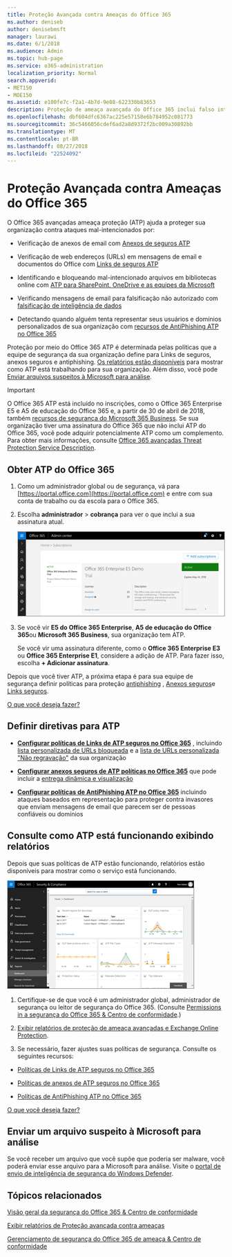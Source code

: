 ```yaml
---
title: Proteção Avançada contra Ameaças do Office 365
ms.author: deniseb
author: denisebmsft
manager: laurawi
ms.date: 6/1/2018
ms.audience: Admin
ms.topic: hub-page
ms.service: o365-administration
localization_priority: Normal
search.appverid:
- MET150
- MOE150
ms.assetid: e100fe7c-f2a1-4b7d-9e08-622330b83653
description: Proteção de ameaça avançada do Office 365 inclui falso intelligence, links confiáveis, anexos seguros e recursos avançados de AntiPhishing. Proteção avançada de ameaça é também está sendo estendida para arquivos no SharePoint Online, o OneDrive for Business e Teams da Microsoft.
ms.openlocfilehash: dbf604dfc6367ac225e57158e6b784952c081773
ms.sourcegitcommit: 36c5466056cdef6ad2a8d9372f2bc009a30892bb
ms.translationtype: MT
ms.contentlocale: pt-BR
ms.lasthandoff: 08/27/2018
ms.locfileid: "22524092"
---
```

# <a name="office-365-advanced-threat-protection"></a>Proteção Avançada contra Ameaças do Office 365

O Office 365 avançadas ameaça proteção (ATP) ajuda a proteger sua organização contra ataques mal-intencionados por:
  
- Verificação de anexos de email com [Anexos de seguros ATP](atp-safe-attachments.md)
    
- Verificação de web endereços (URLs) em mensagens de email e documentos do Office com [Links de seguros ATP](atp-safe-links.md)
    
- Identificando e bloqueando mal-intencionado arquivos em bibliotecas online com [ATP para SharePoint, OneDrive e as equipes da Microsoft](atp-for-spo-odb-and-teams.md)
    
- Verificando mensagens de email para falsificação não autorizado com [falsificação de inteligência de dados](learn-about-spoof-intelligence.md)
    
- Detectando quando alguém tenta representar seus usuários e domínios personalizados de sua organização com [recursos de AntiPhishing ATP no Office 365](atp-anti-phishing.md)
    
Proteção por meio do Office 365 ATP é determinada pelas políticas que a equipe de segurança da sua organização define para Links de seguros, anexos seguros e antiphishing. [Os relatórios estão disponíveis](view-reports-for-atp.md) para mostrar como ATP está trabalhando para sua organização. Além disso, você pode [Enviar arquivos suspeitos à Microsoft para análise](office-365-atp.md#submitlalware).
  
> [!IMPORTANT]
> O Office 365 ATP está incluído no inscrições, como o Office 365 Enterprise E5 e A5 de educação do Office 365 e, a partir de 30 de abril de 2018, também [recursos de segurança do Microsoft 365 Business](https://support.office.com/article/c123694a-1efb-459e-a8d5-2187975373dc). Se sua organização tiver uma assinatura do Office 365 que não inclui ATP do Office 365, você pode adquirir potencialmente ATP como um complemento. Para obter mais informações, consulte [Office 365 avançadas Threat Protection Service Description](https://technet.microsoft.com/library/exchange-online-advanced-threat-protection-service-description.aspx). 
      
## <a name="get-office-365-atp"></a>Obter ATP do Office 365

1. Como um administrador global ou de segurança, vá para [https://portal.office.com](https://portal.office.com) e entre com sua conta de trabalho ou da escola para o Office 365. 
    
2. Escolha **administrador** \> **cobrança** para ver o que inclui a sua assinatura atual. 
    
    ![Como um administrador global, entrar no portal.office.com e vá até Admin \> de cobrança](media/18a3546c-bd1f-4f49-82ec-0184909b42c2.png)
  
3. Se você vir **E5 do Office 365 Enterprise**, **A5 de educação do Office 365**ou **Microsoft 365 Business**, sua organização tem ATP. 
    
    Se você vir uma assinatura diferente, como o **Office 365 Enterprise E3** ou **Office 365 Enterprise E1**, considere a adição de ATP. Para fazer isso, escolha **+ Adicionar assinatura**.
    
Depois que você tiver ATP, a próxima etapa é para sua equipe de segurança definir políticas para proteção [antiphishing](set-up-atp-anti-phishing-policies.md) , [Anexos seguros](atp-safe-attachments.md)e [Links seguros](atp-safe-links.md). 
  
[O que você deseja fazer?](office-365-atp.md#TOC)
  
## <a name="define-policies-for-atp"></a>Definir diretivas para ATP

- **[Configurar políticas de Links de ATP seguros no Office 365](set-up-atp-safe-links-policies.md)** , incluindo [lista personalizada de URLs bloqueada](set-up-a-custom-blocked-urls-list-wtih-atp.md) e a [lista de URLs personalizada "Não regravação"](set-up-a-custom-do-not-rewrite-urls-list-with-atp.md) da sua organização
    
- **[Configurar anexos seguros de ATP políticas no Office 365](set-up-atp-safe-attachments-policies.md)** que pode incluir a [entrega dinâmica e visualização](dynamic-delivery-and-previewing.md)
    
- **[Configurar políticas de AntiPhishing ATP no Office 365](set-up-atp-anti-phishing-policies.md)** incluindo ataques baseados em representação para proteger contra invasores que enviam mensagens de email que parecem ser de pessoas confiáveis ou domínios 
  
## <a name="see-how-atp-is-working-by-viewing-reports"></a>Consulte como ATP está funcionando exibindo relatórios

Depois que suas políticas de ATP estão funcionando, relatórios estão disponíveis para mostrar como o serviço está funcionando.

[![A segurança &amp; painel do Centro de conformidade pode ajudá-lo a ver onde a proteção de ameaça Avançado está funcionando](media/6b213d34-adbb-44af-8549-be9a7e2db087.png)](view-reports-for-atp.md)
  
1. Certifique-se de que você é um administrador global, administrador de segurança ou leitor de segurança do Office 365. (Consulte [Permissions in a segurança do Office 365 &amp; Centro de conformidade](permissions-in-the-security-and-compliance-center.md).)
    
2. [Exibir relatórios de proteção de ameaça avançadas e Exchange Online Protection](view-reports-for-atp.md).
    
3. Se necessário, fazer ajustes suas políticas de segurança. Consulte os seguintes recursos:
    
  - [Políticas de Links de ATP seguros no Office 365](set-up-atp-safe-links-policies.md)
    
  - [Políticas de anexos de ATP seguros no Office 365](set-up-atp-safe-attachments-policies.md)
    
  - [Políticas de AntiPhishing ATP no Office 365](set-up-atp-anti-phishing-policies.md)
    
[O que você deseja fazer?](office-365-atp.md)
  
## <a name="submit-a-suspicious-file-to-microsoft-for-analysis"></a>Enviar um arquivo suspeito à Microsoft para análise

Se você receber um arquivo que você supõe que poderia ser malware, você poderá enviar esse arquivo para a Microsoft para análise. Visite o [portal de envio de inteligência de segurança do Windows Defender](https://go.microsoft.com/fwlink/?linkid=857185).
  
## <a name="related-topics"></a>Tópicos relacionados

[Visão geral da segurança do Office 365 &amp; Centro de conformidade](https://support.office.com/article/a5f2fd18-b029-4257-b5a8-ae83e7768c85)
  
[Exibir relatórios de Proteção avançada contra ameaças](view-reports-for-atp.md)
  
[Gerenciamento de segurança do Office 365 de ameaça &amp; Centro de conformidade](threat-management.md)
  

